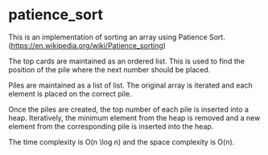 patience_sort
=============

This is an implementation of sorting an array using Patience Sort. 
(https://en.wikipedia.org/wiki/Patience_sorting)

The top cards are maintained as an ordered list. This is used to 
find the position of the pile where the next number should be placed. 

Piles are maintained as a list of list. The original array is iterated 
and each element is placed on the correct pile. 

Once the piles are created, the top number of each pile is inserted 
into a heap. Iteratively, the minimum element from the heap is removed and 
a new element from the corresponding pile is inserted into the heap.

The time complexity is O(n \log n) and the space complexity is O(n).
